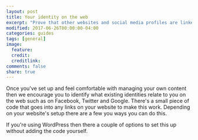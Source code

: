 ```yaml
---
layout: post
title: Your identity on the web
excerpt: "Prove that other websites and social media profiles are linked to you and much more!"
modified: 2017-06-26T00:00:00-04:00
categories: guides
tags: [general]
image:
  feature:
  credit:
  creditlink:
comments: false
share: true
---
```


Once you've set up and feel comfortable with managing your own content then we encourage you to identify what existing identities relate to you on the web such as on Facebook, Twitter and Google. There's a small piece of code that goes into any links on your website to make this work. Depending on your website's setup there are a few you ways you can do this.

If you're using WordPress then there a couple of options to set this up without adding the code yourself.
